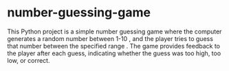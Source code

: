 # number-guessing-game
This Python project is a simple number guessing game where the computer generates a random number between 1-10 , and the player tries to guess that number between the specified range . The game provides feedback to the player after each guess, indicating whether the guess was too high, too low, or correct.
